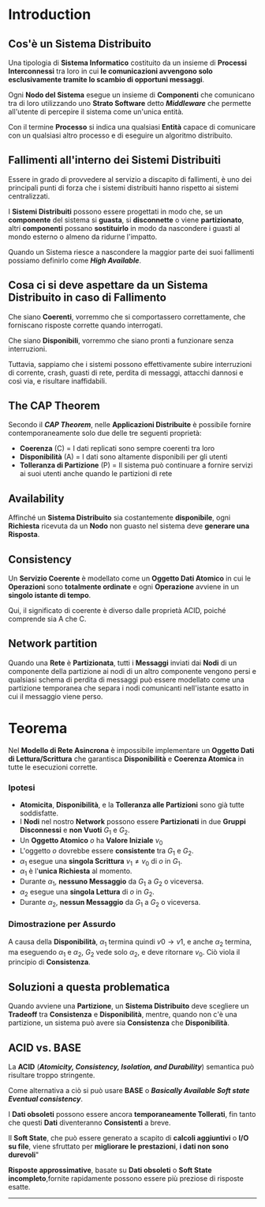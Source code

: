 # Introduction

## Cos'è un Sistema Distribuito

Una tipologia di **Sistema Informatico** costituito da un insieme di **Processi Interconnessi** tra loro in cui **le comunicazioni avvengono solo esclusivamente tramite lo scambio di opportuni messaggi**.

Ogni **Nodo del Sistema** esegue un insieme di **Componenti** che comunicano tra di loro utilizzando uno **Strato Software** detto ***Middleware*** che permette all'utente di percepire il sistema come un'unica entità.

Con il termine **Processo** si indica una qualsiasi **Entità** capace di comunicare con un qualsiasi altro processo e di eseguire un algoritmo distribuito.

## Fallimenti all'interno dei Sistemi Distribuiti

Essere in grado di provvedere al servizio a discapito di fallimenti, è uno dei principali punti di forza che i sistemi distribuiti hanno rispetto ai sistemi centralizzati.

I **Sistemi Distribuiti** possono essere progettati in modo che, se un **componente** del sistema si **guasta**, si **disconnette** o viene **partizionato**, altri **componenti** possano **sostituirlo** in modo da nascondere i guasti al mondo esterno o almeno da ridurne l'impatto.

Quando un Sistema riesce a nascondere la maggior parte dei suoi fallimenti possiamo definirlo come ***High Available***.

## Cosa ci si deve aspettare da un Sistema Distribuito in caso di Fallimento

Che siano **Coerenti**, vorremmo che si comportassero correttamente, che forniscano risposte corrette quando interrogati.

Che siano **Disponibili**, vorremmo che siano pronti a funzionare senza interruzioni.

Tuttavia, sappiamo che i sistemi possono effettivamente subire interruzioni di corrente, crash, guasti di rete, perdita di messaggi, attacchi dannosi e così via, e risultare inaffidabili.

## The CAP Theorem

Secondo il ***CAP Theorem***, nelle **Applicazioni Distribuite** è possibile fornire contemporaneamente solo due delle tre seguenti proprietà:

- **Coerenza** (C) = I dati replicati sono sempre coerenti tra loro
- **Disponibilità** (A) = I dati sono altamente disponibili per gli utenti
- **Tolleranza di Partizione** (P) = Il sistema può continuare a fornire servizi ai suoi utenti anche quando le partizioni di rete

## Availability

Affinché un **Sistema Distribuito** sia costantemente **disponibile**, ogni **Richiesta** ricevuta da un **Nodo** non guasto nel sistema deve **generare una Risposta**.

## Consistency

Un **Servizio Coerente** è modellato come un **Oggetto Dati Atomico** in cui le **Operazioni** sono **totalmente ordinate** e ogni **Operazione** avviene in un **singolo istante di tempo**.

Qui, il significato di coerente è diverso dalle proprietà ACID, poiché comprende sia A che C.

## Network partition

Quando una **Rete** è **Partizionata**, tutti i **Messaggi** inviati dai **Nodi** di un componente della partizione ai nodi di un altro componente vengono persi e qualsiasi schema di perdita di messaggi può essere modellato come una partizione temporanea che separa i nodi comunicanti nell'istante esatto in cui il messaggio viene perso.

# Teorema

Nel **Modello di Rete Asincrona** è impossibile implementare un **Oggetto Dati di Lettura/Scrittura** che garantisca **Disponibilità** e **Coerenza Atomica** in tutte le esecuzioni corrette.

### Ipotesi

- **Atomicita**, **Disponibilità**, e la **Tolleranza alle Partizioni** sono già tutte soddisfatte.
- I **Nodi** nel nostro **Network** possono essere **Partizionati** in due **Gruppi Disconnessi** e **non Vuoti** $G_1$ e $G_2$.
- Un **Oggetto Atomico** $o$ ha **Valore Iniziale** $v_0$
- L'oggetto $o$ dovrebbe essere **consistente** tra $G_1$ e $G_2$.
- $α_1$ esegue una **singola Scrittura** $v_1\not=v_0$ di $o$ in $G_1$.
- $α_1$ è l'**unica Richiesta** al momento.
- Durante $α_1$, **nessuno Messaggio** da $G_1$ a $G_2$ o viceversa.
- $α_2$ esegue una **singola Lettura** di $o$ in $G_2$.
- Durante $α_2$, **nessun Messaggio** da $G_1$ a $G_2$ o viceversa.

### Dimostrazione per Assurdo

A causa della **Disponibilità**, $α_1$ termina quindi $v0 → v1$, e anche $α_2$ termina, ma eseguendo $α_1$ e $α_2$, $G_2$ vede solo $α_2$, e deve ritornare $v_0$.
Ciò viola il principio di **Consistenza**.

## Soluzioni a questa problematica

Quando avviene una **Partizione**, un **Sistema Distribuito** deve scegliere un **Tradeoff** tra **Consistenza** e **Disponibilità**, mentre, quando non c'è una partizione, un sistema può avere sia **Consistenza** che **Disponibilità**.

## ACID vs. BASE

La **ACID** (***Atomicity, Consistency, Isolation, and Durability***) semantica
può risultare troppo stringente.

Come alternativa a ciò si può usare **BASE** o ***Basically Available Soft state Eventual consistency***.

I **Dati obsoleti** possono essere ancora **temporaneamente Tollerati**, fin tanto che questi **Dati** diventeranno **Consistenti** a breve.

Il **Soft State**, che può essere generato a scapito di **calcoli aggiuntivi** o **I/O su file**, viene sfruttato per **migliorare le prestazioni**, **i dati non sono durevoli**"

**Risposte approssimative**, basate su **Dati obsoleti** o **Soft State incompleto**,fornite rapidamente possono essere più preziose di risposte esatte.

---


